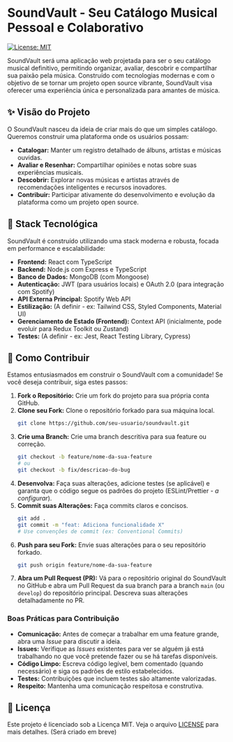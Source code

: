 # SoundVault - Seu Catálogo Musical Pessoal e Colaborativo

[![License: MIT](https://img.shields.io/badge/License-MIT-yellow.svg)](https://opensource.org/licenses/MIT)

SoundVault será uma aplicação web projetada para ser o seu catálogo musical definitivo, permitindo organizar, avaliar, descobrir e compartilhar sua paixão pela música. Construído com tecnologias modernas e com o objetivo de se tornar um projeto open source vibrante, SoundVault visa oferecer uma experiência única e personalizada para amantes de música.

## ✨ Visão do Projeto

O SoundVault nasceu da ideia de criar mais do que um simples catálogo. Queremos construir uma plataforma onde os usuários possam:

- **Catalogar:** Manter um registro detalhado de álbuns, artistas e músicas ouvidas.
- **Avaliar e Resenhar:** Compartilhar opiniões e notas sobre suas experiências musicais.
- **Descobrir:** Explorar novas músicas e artistas através de recomendações inteligentes e recursos inovadores.
- **Contribuir:** Participar ativamente do desenvolvimento e evolução da plataforma como um projeto open source.

## 🚀 Stack Tecnológica

SoundVault é construído utilizando uma stack moderna e robusta, focada em performance e escalabilidade:

- **Frontend:** React com TypeScript
- **Backend:** Node.js com Express e TypeScript
- **Banco de Dados:** MongoDB (com Mongoose)
- **Autenticação:** JWT (para usuários locais) e OAuth 2.0 (para integração com Spotify)
- **API Externa Principal:** Spotify Web API
- **Estilização:** (A definir - ex: Tailwind CSS, Styled Components, Material UI)
- **Gerenciamento de Estado (Frontend):** Context API (inicialmente, pode evoluir para Redux Toolkit ou Zustand)
- **Testes:** (A definir - ex: Jest, React Testing Library, Cypress)

## 🤝 Como Contribuir

Estamos entusiasmados em construir o SoundVault com a comunidade! Se você deseja contribuir, siga estes passos:

1.  **Fork o Repositório:** Crie um fork do projeto para sua própria conta GitHub.
2.  **Clone seu Fork:** Clone o repositório forkado para sua máquina local.
    ```bash
    git clone https://github.com/seu-usuario/soundvault.git
    ```
3.  **Crie uma Branch:** Crie uma branch descritiva para sua feature ou correção.
    ```bash
    git checkout -b feature/nome-da-sua-feature
    # ou
    git checkout -b fix/descricao-do-bug
    ```
4.  **Desenvolva:** Faça suas alterações, adicione testes (se aplicável) e garanta que o código segue os padrões do projeto (ESLint/Prettier - *a configurar*).
5.  **Commit suas Alterações:** Faça commits claros e concisos.
    ```bash
    git add .
    git commit -m "feat: Adiciona funcionalidade X" 
    # Use convenções de commit (ex: Conventional Commits)
    ```
6.  **Push para seu Fork:** Envie suas alterações para o seu repositório forkado.
    ```bash
    git push origin feature/nome-da-sua-feature
    ```
7.  **Abra um Pull Request (PR):** Vá para o repositório original do SoundVault no GitHub e abra um Pull Request da sua branch para a branch `main` (ou `develop`) do repositório principal. Descreva suas alterações detalhadamente no PR.

### Boas Práticas para Contribuição

- **Comunicação:** Antes de começar a trabalhar em uma feature grande, abra uma *Issue* para discutir a ideia.
- **Issues:** Verifique as *Issues* existentes para ver se alguém já está trabalhando no que você pretende fazer ou se há tarefas disponíveis.
- **Código Limpo:** Escreva código legível, bem comentado (quando necessário) e siga os padrões de estilo estabelecidos.
- **Testes:** Contribuições que incluem testes são altamente valorizadas.
- **Respeito:** Mantenha uma comunicação respeitosa e construtiva.

## 📜 Licença

Este projeto é licenciado sob a Licença MIT. Veja o arquivo [LICENSE](LICENSE) para mais detalhes. (Será criado em breve)
